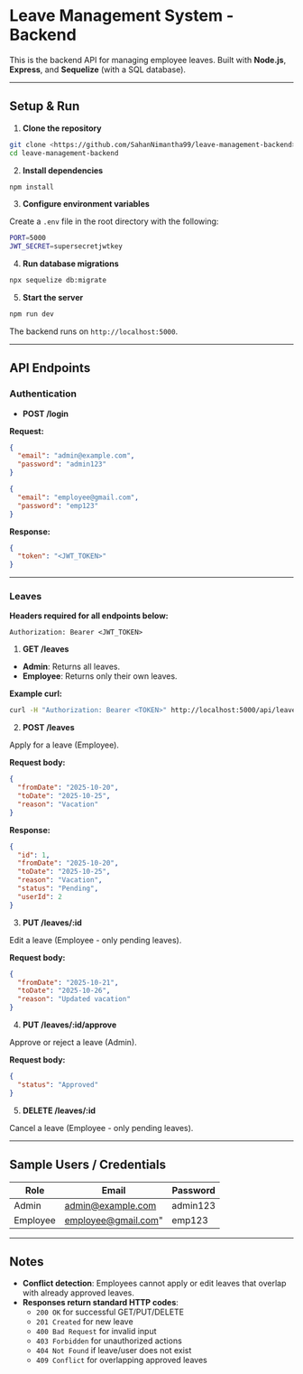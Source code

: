 # Leave Management System - Backend

This is the backend API for managing employee leaves. Built with **Node.js**, **Express**, and **Sequelize** (with a SQL database).

---

## **Setup & Run**

1. **Clone the repository**

```bash
git clone <https://github.com/SahanNimantha99/leave-management-backend>
cd leave-management-backend
```

2. **Install dependencies**

```bash
npm install
```

3. **Configure environment variables**

Create a `.env` file in the root directory with the following:

```bash
PORT=5000
JWT_SECRET=supersecretjwtkey
```

4. **Run database migrations**

```bash
npx sequelize db:migrate
```

5. **Start the server**

```bash
npm run dev
```

The backend runs on `http://localhost:5000`.

---

## **API Endpoints**

### **Authentication**

- **POST /login**

**Request:**

```json
{
  "email": "admin@example.com",
  "password": "admin123"
}
```
```json
{
  "email": "employee@gmail.com",
  "password": "emp123"
}
```

**Response:**

```json
{
  "token": "<JWT_TOKEN>"
}
```

---

### **Leaves**

**Headers required for all endpoints below:**
```
Authorization: Bearer <JWT_TOKEN>
```

1. **GET /leaves**

- **Admin**: Returns all leaves.
- **Employee**: Returns only their own leaves.

**Example curl:**

```bash
curl -H "Authorization: Bearer <TOKEN>" http://localhost:5000/api/leaves
```

2. **POST /leaves**

Apply for a leave (Employee).

**Request body:**

```json
{
  "fromDate": "2025-10-20",
  "toDate": "2025-10-25",
  "reason": "Vacation"
}
```

**Response:**

```json
{
  "id": 1,
  "fromDate": "2025-10-20",
  "toDate": "2025-10-25",
  "reason": "Vacation",
  "status": "Pending",
  "userId": 2
}
```

3. **PUT /leaves/:id**

Edit a leave (Employee - only pending leaves).

**Request body:**

```json
{
  "fromDate": "2025-10-21",
  "toDate": "2025-10-26",
  "reason": "Updated vacation"
}
```

4. **PUT /leaves/:id/approve**

Approve or reject a leave (Admin).

**Request body:**

```json
{
  "status": "Approved"
}
```

5. **DELETE /leaves/:id**

Cancel a leave (Employee - only pending leaves).

---

## **Sample Users / Credentials**

| Role      | Email                    | Password     |
|-----------|--------------------------|--------------|
| Admin     | admin@example.com        | admin123     |
| Employee  | employee@gmail.com"      | emp123       |

---

## **Notes**

- **Conflict detection**: Employees cannot apply or edit leaves that overlap with already approved leaves.
- **Responses return standard HTTP codes**:
  - `200 OK` for successful GET/PUT/DELETE
  - `201 Created` for new leave
  - `400 Bad Request` for invalid input
  - `403 Forbidden` for unauthorized actions
  - `404 Not Found` if leave/user does not exist
  - `409 Conflict` for overlapping approved leaves